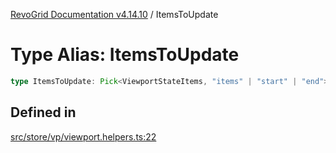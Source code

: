 [RevoGrid Documentation v4.14.10](README.md) / ItemsToUpdate

# Type Alias: ItemsToUpdate

```ts
type ItemsToUpdate: Pick<ViewportStateItems, "items" | "start" | "end">;
```

## Defined in

[src/store/vp/viewport.helpers.ts:22](https://github.com/revolist/revogrid/blob/f8d663f4e4ad146b94baf570f65efe48aaaeae09/src/store/vp/viewport.helpers.ts#L22)
